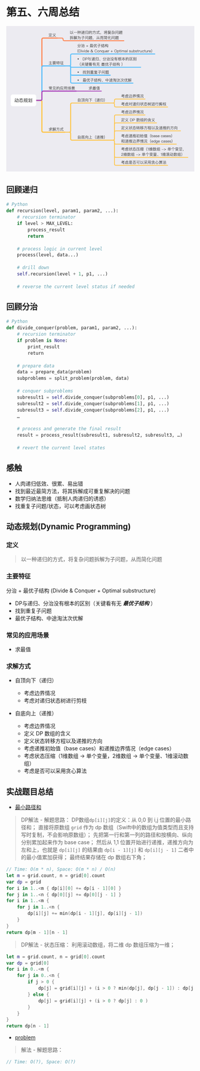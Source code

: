 # 第五、六周总结


![](Week6-MindMap.jpg)




## 回顾递归

``` python
# Python
def recursion(level, param1, param2, ...):     
	# recursion terminator     
	if level > MAX_LEVEL: 	   
		process_result 	   
		return
		
	# process logic in current level     
	process(level, data...)
	
	# drill down     
	self.recursion(level + 1, p1, ...)
	
	# reverse the current level status if needed
```




## 回顾分治

``` python
# Python
def divide_conquer(problem, param1, param2, ...):   
	# recursion terminator   
	if problem is None: 	
		print_result 	
		return   
		
	# prepare data   
	data = prepare_data(problem)   
	subproblems = split_problem(problem, data)   
	
	# conquer subproblems   
	subresult1 = self.divide_conquer(subproblems[0], p1, ...)   
	subresult2 = self.divide_conquer(subproblems[1], p1, ...)   
	subresult3 = self.divide_conquer(subproblems[2], p1, ...)   
	…  
	
	# process and generate the final result   
	result = process_result(subresult1, subresult2, subresult3, …)	  
	
	# revert the current level states
```




## 感触
- 人肉递归低效、很累、易出错
- 找到最近最简方法，将其拆解成可重复解决的问题
- 数学归纳法思维（抵制人肉递归的诱惑）
- 找重复子问题/状态，可以考虑画状态树




## 动态规划(Dynamic Programming)



### 定义
> 以一种递归的方式，将复杂问题拆解为子问题，从而简化问题



### 主要特征
分治 + 最优子结构 (Divide & Conquer + Optimal substructure)
- DP与递归、分治没有根本的区别（关键看有无 ***最优子结构*** ）
- 找到重复子问题
- 最优子结构、中途淘汰次优解



### 常见的应用场景
- 求最值



### 求解方式

- 自顶向下（递归）
	- 考虑边界情况	
	- 考虑对递归状态树进行剪枝



- 自底向上（递推）
	- 考虑边界情况
	- 定义 DP 数组的含义
	- 定义状态转移方程以及递推的方向
	- 考虑递推初始值（base cases）和递推边界情况（edge cases）
	- 考虑状态压缩（1维数组 -> 单个变量，2维数组 -> 单个变量、1维滚动数组）
	- 考虑是否可以采用贪心算法



## 实战题目总结




- [最小路径和](https://leetcode-cn.com/problems/minimum-path-sum/)

> DP解法 - 解题思路：
> DP数组`dp[i][j]`的定义：从 0,0 到 i,j 位置的最小路径和；
> 直接将原数组 `grid` 作为 dp 数组（Swift中的数组为值类型而且支持写时复制，不会影响原数组）；
> 先把第一行和第一列的路径和按横向、纵向分别累加起来作为 base case；
> 然后从 1,1 位置开始进行递推，递推方向为左和上，也就是 `dp[i][j]` 的结果由 `dp[i - 1][j]` 和 `dp[i][j - 1]` 二者中的最小值累加获得；
> 最终结果存储在 dp 数组右下角；

``` swift
// Time: O(m * n), Space: O(m * n) / O(n)
let m = grid.count, n = grid[0].count
var dp = grid
for i in 1..<m { dp[i][0] += dp[i - 1][0] }
for j in 1..<n { dp[0][j] += dp[0][j - 1] }
for i in 1..<m {
    for j in 1..<n {
        dp[i][j] += min(dp[i - 1][j], dp[i][j - 1])
    }
}
return dp[m - 1][n - 1]
```

> DP解法 - 状态压缩：
> 利用滚动数组，将二维 dp 数组压缩为一维；

``` swift
let m = grid.count, n = grid[0].count
var dp = grid[0]
for i in 0..<m {
    for j in 0..<n {
        if j > 0 {
            dp[j] = grid[i][j] + (i > 0 ? min(dp[j], dp[j - 1]) : dp[j - 1])
        } else {
            dp[j] = grid[i][j] + (i > 0 ? dp[j] : 0 )
        }
    }
}
return dp[n - 1]
```




- [problem](link)

> 解法 - 解题思路：


``` swift
// Time: O(?), Space: O(?)

```
